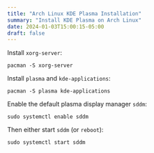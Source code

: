 ```yaml
---
title: "Arch Linux KDE Plasma Installation"
summary: "Install KDE Plasma on Arch Linux"
date: 2024-01-03T15:00:15-05:00
draft: false
---
```


Install `xorg-server`:

```shell
pacman -S xorg-server
```

Install `plasma` and `kde-applications`:

```shell
pacman -S plasma kde-applications
```

Enable the default plasma display manager `sddm`:

```shell
sudo systemctl enable sddm
```

Then either start `sddm` (or `reboot`):

```shell
sudo systemctl start sddm
```
